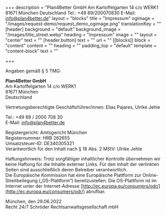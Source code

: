 +++
description = "Plan4Better GmbH Am Kartoffelgarten 14 c/o WERK1 81671 München Deutschland Tel.: +49 89/200070830 E-Mail: info@plan4better.de"
layout = "blocks"
title = "Impressum"
ogimage = "/images/request-demo/request_demo_ogimage.png"
translationKey = ""
[header]
background = "default"
background_image = "/images/title_street.webp"
heading = "Impressum"
image = ""
layout = "center"
text = ""
[header.button]
text = ""
url = ""
[[blocks]]
block = "content"
content = ""
heading = ""
padding_top = "default"
template = "content-block"
text = ""

+++

Angaben gemäß § 5 TMG:

**Plan4Better GmbH**  
Am Kartoffelgarten 14 c/o WERK1  
81671 München  
Deutschland

Vertretungsberechtigte Geschäftsführer/innen: Elias Pajares, Ulrike Jehle

Tel.: +49 89 / 2000 708 30  
E-Mail: [info@plan4better.de](mailto:info@plan4better.de)

Registergericht: Amtsgericht München  
Registernummer: HRB 262655  
Umsatzsteuer-ID: DE340305321  
Verantwortlich für den Inhalt nach § 18 Abs. 2 MStV: Ulrike Jehle

Haftungshinweis: Trotz sorgfältiger inhaltlicher Kontrolle übernehmen wir keine Haftung für die Inhalte externer Links. Für den Inhalt der verlinkten Seiten sind ausschließlich deren Betreiber verantwortlich.  
Die Europäische Kommission hat eine Europäische Plattform zur Online-Streitbeilegung („OS-Plattform“) bereitzustellen. Die OS-Plattform ist im Internet unter der Internet-Adresse [http://ec.europa.eu/consumers/odr/](http://ec.europa.eu/consumers/odr/) abrufbar.

München, den 29.06.2022  
Recht 24/7 Schröder Rechtsanwaltsgesellschaft mbH

